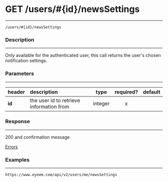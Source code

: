 # GET /users/#{id}/newsSettings     
***
`/users/#{id}/newsSettings`

### Description
***
Only available for the authenticated user, this call returns the user's chosen notification settings.

### Parameters
***

|header| description| type |required? |default|
|:---------|:--------------|:----------:|:------------:|:------------:|
|**id**|the user id to retrieve information from|integer|x||




### Response
***


200 and confirmation message


[Errors](https://github.com/eyeem/API/blob/master/resources/errors.md)

### Examples
***

`https://www.eyeem.com/api/v2/users/me/newsSettings`





